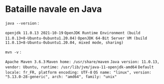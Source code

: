# Bataille navale en Java

`java --version` :

`openjdk 11.0.13 2021-10-19`
`OpenJDK Runtime Environment (build 11.0.13+8-Ubuntu-0ubuntu1.20.04)`
`OpenJDK 64-Bit Server VM (build 11.0.13+8-Ubuntu-0ubuntu1.20.04, mixed mode, sharing)`

`mvn -v` :

`Apache Maven 3.6.3`
`Maven home: /usr/share/maven`
`Java version: 11.0.13, vendor: Ubuntu, runtime: /usr/lib/jvm/java-11-openjdk-amd64`
`Default locale: fr_FR, platform encoding: UTF-8`
`OS name: "linux", version: "5.13.0-28-generic", arch: "amd64", family: "unix"`
